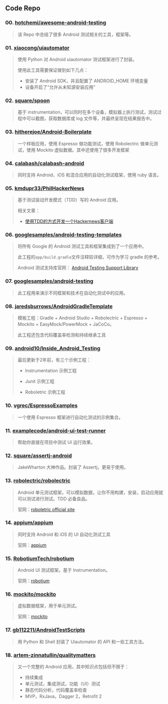 ## Code Repo

### 00. [hotchemi/awesome-android-testing](https://github.com/hotchemi/awesome-android-testing)

> 该 Repo 中总结了很多 Android 测试相关的工具，框架等。

### 01. [xiaocong/uiautomator](https://github.com/xiaocong/uiautomator)

> 使用 Python 对 Android uiautomator 测试框架进行了封装。
> 
> 使用此工具需要保证做到如下几点：
> 
> + 安装了 Android SDK，并且配置了 ANDROID_HOME 环境变量
> + 设备开启了“允许从未知源安装应用”

### 02. [square/spoon](https://github.com/square/spoon)

> 基于 instrumentation，可以同时在多个设备，模拟器上执行测试，测试过程中可以截图，获取数据库或 log 文件等，并最终呈现在结果报告中。

### 03. [hitherejoe/Android-Boilerplate](https://github.com/hitherejoe/Android-Boilerplate)

> 一个样板应用，使用 Espresso 做功能测试，使用 Robolectric 做单元测试，使用 Mockito 虚拟数据。其中还使用了很多开发框架

### 04. [calabash/calabash-android](https://github.com/calabash/calabash-android)

> 同时支持 Android、iOS 和混合应用的自动化测试框架，使用 ruby 语言。

### 05. [kmdupr33/PhilHackerNews](https://github.com/kmdupr33/PhilHackerNews)

> 基于测试驱动开发模式（TDD）写的 Android 应用。
> 
> 相关文章：
> 
> + [使用TDD的方式开发一个Hackernews客户端](http://www.devtf.cn/?p=1008)


### 06. [googlesamples/android-testing-templates](https://github.com/googlesamples/android-testing-templates)

> 将所有 Google 的 Android 测试工具和框架集成到了一个应用中。
> 
> 此工程的`app/build.gradle`文件注释较详细，可作为学习 gradle 的参考。
> 
> Android 测试支持库官网： [Android Testing Support Library](https://google.github.io/android-testing-support-library/) 

### 07. [googlesamples/android-testing](https://github.com/googlesamples/android-testing)

> 此工程用来演示不同框架和技术在自动化测试中的应用。

### 08. [jaredsburrows/AndroidGradleTemplate](https://github.com/jaredsburrows/AndroidGradleTemplate)

> 模板工程：Gradle + Android Studio + Robolectric + Espresso + Mockito + EasyMock/PowerMock + JaCoCo。
> 
> 此工程还包含代码覆盖率检测和持续继承工具


### 09. [android10/Inside_Android_Testing](https://github.com/android10/Inside_Android_Testing)

> 最后更新于2年前，有三个示例工程：
> 
> + Instrumentation 示例工程
>
> + Junit 示例工程
>
> + Roboletric 示例工程

### 10. [vgrec/EspressoExamples](https://github.com/vgrec/EspressoExamples)

> 一个使用 Espresso 框架进行自动化测试的示例集合。

### 11. [examplecode/android-ui-test-runner](https://github.com/examplecode/android-ui-test-runner)

> 帮助你直接在项目中测试 UI 运行效果。

### 12. [square/assertj-android](https://github.com/square/assertj-android)

> JakeWharton 大神作品。封装了 Assertj，更易于使用。

### 13. [robolectric/robolectric](https://github.com/robolectric/robolectric)

> Android 单元测试框架，可以模拟数据，让你不用构建，安装，启动应用就可以测试进行测试。TDD 必备良品。
> 
> 官网：[roboletric official site](http://robolectric.org)


### 14. [appium/appium](https://github.com/appium/appium)

> 同时支持 Android 和 iOS 的 UI 自动化测试工具
> 
> 官网：[appium](http://appium.io)

### 15. [RobotiumTech/robotium](https://github.com/RobotiumTech/robotium)

> Android UI 测试框架。基于 Instrumentation。
> 
> 官网：[robotium](http://www.robotium.org)

### 16. [mockito/mockito](https://github.com/mockito/mockito)

> 虚拟数据框架，用于单元测试。
> 
> 官网：[mockito](http://mockito.org)

### 17. [gb112211/AndroidTestScripts](https://github.com/gb112211/AndroidTestScripts)

> 用 Python 和 Shell 封装了 Uiautomator 的 API 和一些工具方法。
> 

### 18. [artem-zinnatullin/qualitymatters](https://github.com/artem-zinnatullin/qualitymatters)

> 又一个完整的 Android 应用，其中知识点包括但不限于：
> 
> + 持续集成
> + 单元测试，集成测试，功能（UI）测试
> + 静态代码分析，代码覆盖率检查
> + MVP，RxJava，Dagger 2，Retrofit 2






